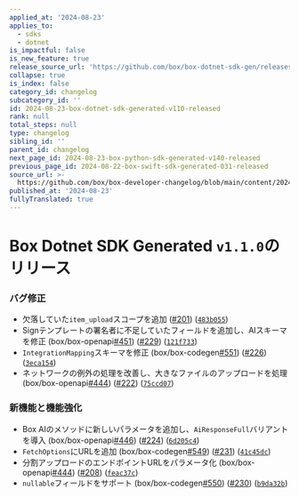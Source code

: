 ```yaml
---
applied_at: '2024-08-23'
applies_to:
  - sdks
  - dotnet
is_impactful: false
is_new_feature: true
release_source_url: 'https://github.com/box/box-dotnet-sdk-gen/releases/tag/v1.1.0'
collapse: true
is_index: false
category_id: changelog
subcategory_id: ''
id: 2024-08-23-box-dotnet-sdk-generated-v110-released
rank: null
total_steps: null
type: changelog
sibling_id: ''
parent_id: changelog
next_page_id: 2024-08-23-box-python-sdk-generated-v140-released
previous_page_id: 2024-08-22-box-swift-sdk-generated-031-released
source_url: >-
  https://github.com/box/box-developer-changelog/blob/main/content/2024/08-23-box-dotnet-sdk-generated-v110-released.md
published_at: '2024-08-23'
fullyTranslated: true
---
```

# Box Dotnet SDK Generated `v1.1.0`のリリース

### バグ修正

* 欠落していた`item_upload`スコープを追加 ([#201][1]) ([`483b055`][2])
* Signテンプレートの署名者に不足していたフィールドを追加し、AIスキーマを修正 (box/box-openapi[#451][3]) ([#229][4]) ([`121f733`][5])
* `IntegrationMapping`スキーマを修正 (box/box-codegen[#551][6]) ([#226][7]) ([`3eca154`][8])
* ネットワークの例外の処理を改善し、大きなファイルのアップロードを処理 (box/box-openapi[#444][9]) ([#222][10]) ([`75ccd07`][11])

### 新機能と機能強化

* Box AIのメソッドに新しいパラメータを追加し、`AiResponseFull`バリアントを導入 (box/box-openapi[#446][12]) ([#224][13]) ([`6d205c4`][14])
* `FetchOptions`にURLを追加 (box/box-codegen[#549][15]) ([#231][16]) ([`41c45dc`][17])
* 分割アップロードのエンドポイントURLをパラメータ化 (box/box-openapi[#444][9]) ([#208][18]) ([`feac37c`][19])
* `nullable`フィールドをサポート (box/box-codegen[#550][20]) ([#230][21]) ([`b9da32b`][22])

[1]: https://github.com/box/box-codegen/issues/201

[2]: https://github.com/box/box-codegen/commit/483b05586f8e45771e101d286fddebc564ff89bd

[3]: https://github.com/box/box-codegen/issues/451

[4]: https://github.com/box/box-codegen/issues/229

[5]: https://github.com/box/box-codegen/commit/121f733f52e945927125f4941206b1553202914d

[6]: https://github.com/box/box-codegen/issues/551

[7]: https://github.com/box/box-codegen/issues/226

[8]: https://github.com/box/box-codegen/commit/3eca15434b65bc0bb2421d36ec50691e7fe40e3b

[9]: https://github.com/box/box-codegen/issues/444

[10]: https://github.com/box/box-codegen/issues/222

[11]: https://github.com/box/box-codegen/commit/75ccd078e29015b865462ea1aaf0420d5e63d9cd

[12]: https://github.com/box/box-codegen/issues/446

[13]: https://github.com/box/box-codegen/issues/224

[14]: https://github.com/box/box-codegen/commit/6d205c4e28a657ad65ae704a7343a8670806f7f1

[15]: https://github.com/box/box-codegen/issues/549

[16]: https://github.com/box/box-codegen/issues/231

[17]: https://github.com/box/box-codegen/commit/41c45dcf6476b6cae7941c0952c375aa76ce42a1

[18]: https://github.com/box/box-codegen/issues/208

[19]: https://github.com/box/box-codegen/commit/feac37c34f99b5951731b605ef895f7f3b5de6dd

[20]: https://github.com/box/box-codegen/issues/550

[21]: https://github.com/box/box-codegen/issues/230

[22]: https://github.com/box/box-codegen/commit/b9da32b27f506618faa0119f725528555be14f60
